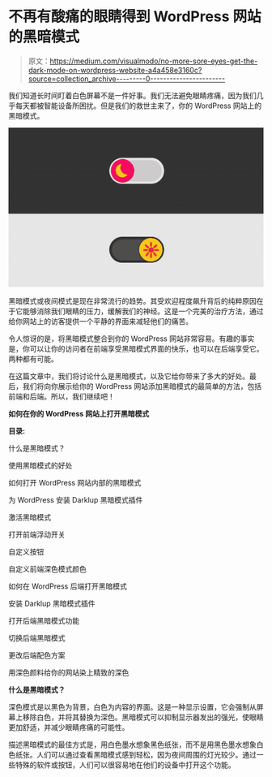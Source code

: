 # 不再有酸痛的眼睛得到 WordPress 网站的黑暗模式

> 原文：<https://medium.com/visualmodo/no-more-sore-eyes-get-the-dark-mode-on-wordpress-website-a4a458e3160c?source=collection_archive---------0----------------------->

我们知道长时间盯着白色屏幕不是一件好事。我们无法避免眼睛疼痛，因为我们几乎每天都被智能设备所困扰。但是我们的救世主来了，你的 WordPress 网站上的黑暗模式。

![](img/ce12ca2673d3fda45eace1cac67462f9.png)

黑暗模式或夜间模式是现在非常流行的趋势。其受欢迎程度飙升背后的纯粹原因在于它能够消除我们眼睛的压力，缓解我们的神经。这是一个完美的治疗方法，通过给你网站上的访客提供一个平静的界面来减轻他们的痛苦。

令人惊讶的是，将黑暗模式整合到你的 WordPress 网站非常容易。有趣的事实是，你可以让你的访问者在前端享受黑暗模式界面的快乐，也可以在后端享受它。两种都有可能。

在这篇文章中，我们将讨论什么是黑暗模式，以及它给你带来了多大的好处。最后，我们将向你展示给你的 WordPress 网站添加黑暗模式的最简单的方法，包括前端和后端。所以，我们继续吧！

**如何在你的 WordPress 网站上打开黑暗模式**

**目录:**

什么是黑暗模式？

使用黑暗模式的好处

如何打开 WordPress 网站内部的黑暗模式

为 WordPress 安装 Darklup 黑暗模式插件

激活黑暗模式

打开前端浮动开关

自定义按钮

自定义前端深色模式颜色

如何在 WordPress 后端打开黑暗模式

安装 Darklup 黑暗模式插件

打开后端黑暗模式功能

切换后端黑暗模式

更改后端配色方案

用深色颜料给你的网站染上精致的深色

**什么是黑暗模式？**

深色模式是以黑色为背景，白色为内容的界面。这是一种显示设置，它会强制从屏幕上移除白色，并将其替换为深色。黑暗模式可以抑制显示器发出的强光，使眼睛更加舒适，并减少眼睛疼痛的可能性。

描述黑暗模式的最佳方式是，用白色墨水想象黑色纸张，而不是用黑色墨水想象白色纸张。人们可以通过查看黑暗模式感到轻松，因为夜间周围的灯光较少。通过一些特殊的软件或按钮，人们可以很容易地在他们的设备中打开这个功能。